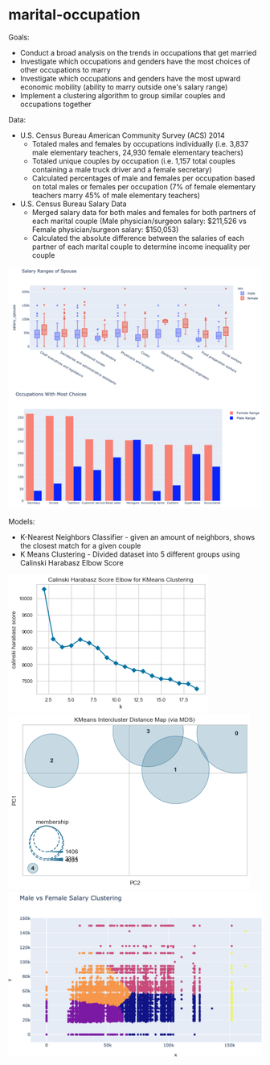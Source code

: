 # marital-occupation

Goals: 
- Conduct a broad analysis on the trends in occupations that get married
- Investigate which occupations and genders have the most choices of other occupations to marry
- Investigate which occupations and genders have the most upward economic mobility (ability to marry outside one's salary range)
- Implement a clustering algorithm to group similar couples and occupations together

Data:
- U.S. Census Bureau American Community Survey (ACS) 2014
  - Totaled males and females by occupations individually (i.e. 3,837 male elementary teachers, 24,930 female elementary teachers)
  - Totaled unique couples by occupation (i.e. 1,157 total couples containing a male truck driver and a female secretary)
  - Calculated percentages of male and females per occupation based on total males or females per occupation (7% of female elementary teachers marry 45% of male elementary teachers)
- U.S. Census Bureau Salary Data
  - Merged salary data for both males and females for both partners of each marital couple (Male physician/surgeon salary: $211,526 vs Female physician/surgeon salary: $150,053)
  - Calculated the absolute difference between the salaries of each partner of each marital couple to determine income inequality per couple
  
![](barplot.png)
![](choice.png)

  
  
Models:
- K-Nearest Neighbors Classifier - given an amount of neighbors, shows the closest match for a given couple
- K Means Clustering - Divided dataset into 5 different groups using Calinski Harabasz Elbow Score



![](Elbow.png)
![](kmeansclustering.png)
![](KMeansClusters.png)

